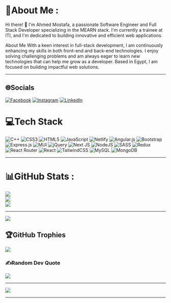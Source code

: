 # 💫About Me :
Hi there! 👋
I'm Ahmed Mostafa, a passionate Software Engineer and Full Stack Developer specializing in the MEARN stack. I'm currently a trainee at ITI, and I'm dedicated to building innovative and efficient web applications.

About Me
With a keen interest in full-stack development, I am continuously enhancing my skills in both front-end and back-end technologies. I enjoy solving challenging problems and am always eager to learn new technologies that can help me grow as a developer. Based in Egypt, I am focused on building impactful web solutions.

----

## 🌐Socials
[![Facebook](https://img.shields.io/badge/Facebook-%231877F2.svg?logo=Facebook&logoColor=white)](https://facebook.com/ahmed.mostafa.224722) [![Instagram](https://img.shields.io/badge/Instagram-%23E4405F.svg?logo=Instagram&logoColor=white)](https://instagram.com/ahmedmostafa__22) [![LinkedIn](https://img.shields.io/badge/LinkedIn-%230077B5.svg?logo=linkedin&logoColor=white)](https://linkedin.com/in/ahmedmostafa2247) 

# 💻Tech Stack
![C++](https://img.shields.io/badge/c++-%2300599C.svg?style=for-the-badge&logo=c%2B%2B&logoColor=white) ![CSS3](https://img.shields.io/badge/css3-%231572B6.svg?style=for-the-badge&logo=css3&logoColor=white) ![HTML5](https://img.shields.io/badge/html5-%23E34F26.svg?style=for-the-badge&logo=html5&logoColor=white) ![JavaScript](https://img.shields.io/badge/javascript-%23323330.svg?style=for-the-badge&logo=javascript&logoColor=%23F7DF1E) ![Netlify](https://img.shields.io/badge/netlify-%23000000.svg?style=for-the-badge&logo=netlify&logoColor=#00C7B7) ![Angular.js](https://img.shields.io/badge/angular.js-%23E23237.svg?style=for-the-badge&logo=angularjs&logoColor=white) ![Bootstrap](https://img.shields.io/badge/bootstrap-%23563D7C.svg?style=for-the-badge&logo=bootstrap&logoColor=white) ![Express.js](https://img.shields.io/badge/express.js-%23404d59.svg?style=for-the-badge&logo=express&logoColor=%2361DAFB) ![MUI](https://img.shields.io/badge/MUI-%230081CB.svg?style=for-the-badge&logo=material-ui&logoColor=white) ![jQuery](https://img.shields.io/badge/jquery-%230769AD.svg?style=for-the-badge&logo=jquery&logoColor=white) ![Next JS](https://img.shields.io/badge/Next-black?style=for-the-badge&logo=next.js&logoColor=white) ![NodeJS](https://img.shields.io/badge/node.js-6DA55F?style=for-the-badge&logo=node.js&logoColor=white) ![SASS](https://img.shields.io/badge/SASS-hotpink.svg?style=for-the-badge&logo=SASS&logoColor=white) ![Redux](https://img.shields.io/badge/redux-%23593d88.svg?style=for-the-badge&logo=redux&logoColor=white) ![React Router](https://img.shields.io/badge/React_Router-CA4245?style=for-the-badge&logo=react-router&logoColor=white) ![React](https://img.shields.io/badge/react-%2320232a.svg?style=for-the-badge&logo=react&logoColor=%2361DAFB) ![TailwindCSS](https://img.shields.io/badge/tailwindcss-%2338B2AC.svg?style=for-the-badge&logo=tailwind-css&logoColor=white) ![MySQL](https://img.shields.io/badge/mysql-%2300f.svg?style=for-the-badge&logo=mysql&logoColor=white) ![MongoDB](https://img.shields.io/badge/MongoDB-%234ea94b.svg?style=for-the-badge&logo=mongodb&logoColor=white)

---
# 📊GitHub Stats :
![](https://github-readme-stats.vercel.app/api?username=3b3zeem&theme=react&hide_border=false&include_all_commits=true&count_private=true)<br/>
![](https://github-readme-streak-stats.herokuapp.com/?user=3b3zeem&theme=react&hide_border=false)<br/>
![](https://github-readme-stats.vercel.app/api/top-langs/?username=3b3zeem&theme=react&hide_border=false&include_all_commits=true&count_private=true&layout=compact)

---
[![](https://visitcount.itsvg.in/api?id=3b3zeem&icon=0&color=0)](https://visitcount.itsvg.in)


## 🏆GitHub Trophies
![](https://github-trophies.vercel.app/?username=3b3zeem&theme=onedark&no-frame=false&no-bg=false&margin-w=4)

### ✍️Random Dev Quote
![](https://quotes-github-readme.vercel.app/api?type=horizontal&theme=gruvbox)

---

![](https://komarev.com/ghpvc/?username=3b3zeem&color=blue&style=flat-square)

---
